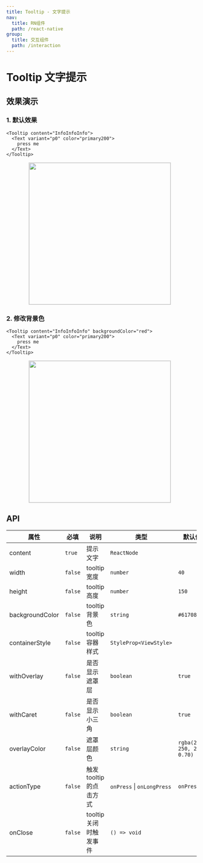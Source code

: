 ```yaml
---
title: Tooltip - 文字提示
nav:
  title: RN组件
  path: /react-native
group:
  title: 交互组件
  path: /interaction
---
```


# Tooltip 文字提示

## 效果演示

### 1. 默认效果

```tsx | pure
<Tooltip content="InfoInfoInfo">
  <Text variant="p0" color="primary200">
    press me
  </Text>
</Tooltip>
```

<center>
  <figure>
    <img
      alt=""
      src="https://td-dev-public.oss-cn-hangzhou.aliyuncs.com/maoyes-app/1643255311776720439.gif"
      style="width: 375px; margin-right: 10px; border: 1px solid #ddd;"
    />
  </figure>
</center>

### 2. 修改背景色

```tsx | pure
<Tooltip content="InfoInfoInfo" backgroundColor="red">
  <Text variant="p0" color="primary200">
    press me
  </Text>
</Tooltip>
```

<center>
  <figure>
    <img
      alt=""
      src="https://td-dev-public.oss-cn-hangzhou.aliyuncs.com/maoyes-app/1643255473060587128.gif"
      style="width: 375px; margin-right: 10px; border: 1px solid #ddd;"
    />
  </figure>
</center>

## API

| 属性            | 必填    | 说明                    | 类型                       | 默认值                      |
| --------------- | ------- | ----------------------- | -------------------------- | --------------------------- |
| content         | `true`  | 提示文字                | `ReactNode`                |                             |
| width           | `false` | tooltip 宽度            | `number`                   | `40`                        |
| height          | `false` | tooltip 高度            | `number`                   | `150`                       |
| backgroundColor | `false` | tooltip 背景色          | `string`                   | `#617080`                   |
| containerStyle  | `false` | tooltip 容器样式        | `StyleProp<ViewStyle>`     |                             |
| withOverlay     | `false` | 是否显示遮罩层          | `boolean`                  | `true`                      |
| withCaret       | `false` | 是否显示小三角          | `boolean`                  | `true`                      |
| overlayColor    | `false` | 遮罩层颜色              | `string`                   | `rgba(250, 250, 250, 0.70)` |
| actionType      | `false` | 触发 tooltip 的点击方式 | `onPress` \| `onLongPress` | `onPress`                   |
| onClose         | `false` | tooltip 关闭时触发事件  | `() => void`               |                             |
